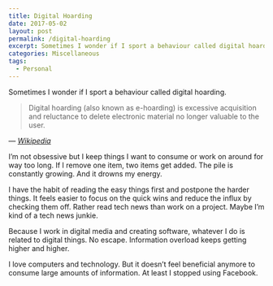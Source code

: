 ```yaml
---
title: Digital Hoarding
date: 2017-05-02
layout: post
permalink: /digital-hoarding
excerpt: Sometimes I wonder if I sport a behaviour called digital hoarding.
categories: Miscellaneous
tags:
  - Personal
---
```

Sometimes I wonder if I sport a behaviour called digital hoarding.

> Digital hoarding (also known as e-hoarding) is excessive acquisition and reluctance to delete electronic material no longer valuable to the user.

— <cite>[Wikipedia](https://en.wikipedia.org/wiki/Digital_hoarding)</cite>

I’m not obsessive but I keep things I want to consume or work on around for way too long. If I remove one item, two items get added. The pile is constantly growing. And it drowns my energy.

I have the habit of reading the easy things first and postpone the harder things. It feels easier to focus on the quick wins and reduce the influx by checking them off. Rather read tech news than work on a project. Maybe I’m kind of a tech news junkie.

Because I work in digital media and creating software, whatever I do is related to digital things. No escape. Information overload keeps getting higher and higher.

I love computers and technology. But it doesn’t feel beneficial anymore to consume large amounts of information. At least I stopped using Facebook.
